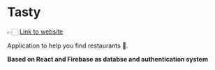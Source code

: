 # Tasty

👉🏻 [Link to website](https://cranky-raman-166572.netlify.com/)

Application to help you find restaurants 🍕.

**Based on React and Firebase as databse and authentication system**